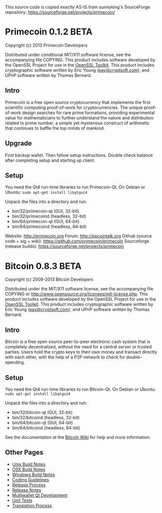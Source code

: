 This source code is copied exactly AS-IS from sunnyking's SourceForge repository: https://sourceforge.net/projects/primecoin/

Primecoin 0.1.2 BETA
====================

Copyright (c) 2013 Primecoin Developers

Distributed under conditional MIT/X11 software license, see the accompanying
file COPYING.
This product includes software developed by the OpenSSL Project for use in the [OpenSSL Toolkit](http://www.openssl.org/). This product includes
cryptographic software written by Eric Young ([eay@cryptsoft.com](mailto:eay@cryptsoft.com)), and UPnP software written by Thomas Bernard.

Intro
---------------------
Primecoin is a free open source cryptocurrency that implements the first
scientific computing proof-of-work for cryptocurrencies. The unique
proof-of-work design searches for rare prime formations, providing
experimental value for mathematicians to further understand the nature and
distribution related to prime number, a simple yet mysterious construct of
arithmetic that continues to baffle the top minds of mankind.

Upgrade
--------------------
First backup wallet. Then follow setup instructions. Double check balance
after completing setup and starting up client.

Setup
--------------------
You need the Qt4 run-time libraries to run Primecoin-Qt. On Debian or Ubuntu:
        `sudo apt-get install libqtgui4`

Unpack the files into a directory and run:

- bin/32/primecoin-qt (GUI, 32-bit)
- bin/32/primecoind (headless, 32-bit)
- bin/64/primecoin-qt (GUI, 64-bit)
- bin/64/primecoind (headless, 64-bit)

Website: http://primecoin.org
Forum: http://ppcointalk.org
Github (source code + sig + wiki): https://github.com/primecoin/primecoin
Sourceforge (release builds): https://sourceforge.net/projects/primecoin



Bitcoin 0.8.3 BETA
====================

Copyright (c) 2009-2013 Bitcoin Developers

Distributed under the MIT/X11 software license, see the accompanying
file COPYING or http://www.opensource.org/licenses/mit-license.php.
This product includes software developed by the OpenSSL Project for use in the [OpenSSL Toolkit](http://www.openssl.org/). This product includes
cryptographic software written by Eric Young ([eay@cryptsoft.com](mailto:eay@cryptsoft.com)), and UPnP software written by Thomas Bernard.


Intro
---------------------
Bitcoin is a free open source peer-to-peer electronic cash system that is
completely decentralized, without the need for a central server or trusted
parties.  Users hold the crypto keys to their own money and transact directly
with each other, with the help of a P2P network to check for double-spending.


Setup
---------------------
You need the Qt4 run-time libraries to run Bitcoin-Qt. On Debian or Ubuntu:
	`sudo apt-get install libqtgui4`

Unpack the files into a directory and run:

- bin/32/bitcoin-qt (GUI, 32-bit)
- bin/32/bitcoind (headless, 32-bit)
- bin/64/bitcoin-qt (GUI, 64-bit)
- bin/64/bitcoind (headless, 64-bit)

See the documentation at the [Bitcoin Wiki](https://en.bitcoin.it/wiki/Main_Page)
for help and more information.


Other Pages
---------------------
- [Unix Build Notes](build-unix.md)
- [OSX Build Notes](build-osx.md)
- [Windows Build Notes](build-msw.md)
- [Coding Guidelines](coding.md)
- [Release Process](release-process.md)
- [Release Notes](release-notes.md)
- [Multiwallet Qt Development](multiwallet-qt.md)
- [Unit Tests](unit-tests.md)
- [Translation Process](translation_process.md)
